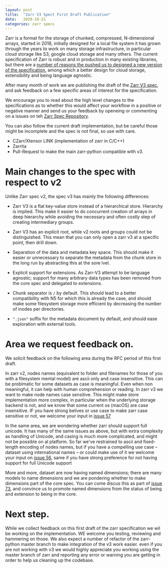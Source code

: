 ```yaml
---
layout: post
title:  "Zarr V3 Spect First Draft Publication"
date:   2020-10-21
categories: zarr specs
---
```


Zarr is a format for the storage of chunked, compressed, N-dimensional arrays,
started in 2018, initially designed for a local file system it has grown through
the years to work on many storage infrastructure, in particular cloud storage
like S3, google cloud storage and many others. The current specification of Zarr
is robust and in production in many existing libraries, but there are a [number
of reasons the pushed us to designed a new version of the
specification](https://zarr-developers.github.io/zarr/specs/2019/06/19/zarr-v3-update.html),
among which a better design for cloud storage, extensibility and being language
agnostic.

After many month of work we are publishing the draft of the [Zarr V3
spec](https://zarr-specs.readthedocs.io/en/core-protocol-v3.0-dev/protocol/core/v3.0.html),
and ask feedback on a few specific areas of interest for the specification. 

We encourage you to read about the high level changes to the specifications as
to whether this would affect your workflow in a positive or negative manner and
send us your feedback by openeing or commenting on a issues on teh [Zarr Spec
Repository](https://github.com/zarr-developers/zarr-specs). 

You can also follow the current draft implementation, but be careful those might
be incomplete and the spec is not final, so use with care. 
  - CZarr/Xtensor LINK (implementation of zarr in C/C++)
  - Zarrita
  - Pull-Request to make the main zarr-python compatible with v3. 

# Main changes to the spec with respect to v2

Unlike Zarr spec v2, the spec v3 has mainly the following differences:

  - Zarr V3 is a flat key-value store instead of a hierarchical store. Hierarchy
    is implied. This make it easier to do concurrent creation of arrays in deep
    hierarchy while avoiding the necessary and often costly step of creating
    intermediary groups. 

  - Zarr V3 has an explicit root, while v2 roots and groups could not be
    distinguished. This mean that you can only open a zarr v3 at a specific
    point, then drill down. 

  - Separation of the data and  metadata key space. This should make it easier
    or unnecessary to separate the metadata from the chunk store in the long run
    by abstracting this at the sore lvel. 

  - Explicit support for extensions. As Zarr-V3 attempt to be language agnostic;
    support for many arbitrary data types has been removed from the core spec
    and delegated to extensions.

  - Chunk separator is ``/`` by default. This should lead to a better
    compatibility with N5 for which this is already the case, and should make
    some filesystem storage more efficient by decreasing the number of inodes
    per directories. 

  - `".json"` suffix for the metadata document by default, and should ease
    exploration with external tools.

# Area we request feedback on. 


We solicit feedback on the following area during the RFC period of this first
draft. 

In zarr v2, nodes names (equivalent to folder and filenames for those of you
with a filesystem mental model) are ascii only and case insensitive. This can be
problmatic for some datasets as case is meaningful. Even when non meaningful, it
can help with human comprehension or reading. In zarr v3 we want to make node
names case sensitive. This might make store implementation more complex, in
particular when the underlying storage backend is not, and we know that some
current os (macOS) are case insensitive. IF you have strong belives or use case
to make zarr case sensitive or not, we welcome your input in [issue 57](https://github.com/zarr-developers/zarr-specs/issues/57)

In the same area, we are wondering whether zarr should support full unicode. It
has many of the same issues as above, but with extra complexity as handling of
Unicode, and casing is much more complicated, and might not be possible on al
platform. So far we've restrained to ascii and fixed-length encoding of nodes
names, but if you have a compelling use case – dataset using international names
– or could make use of it we welcome your input on [issue
56](https://github.com/zarr-developers/zarr-specs/issues/56), same if you have
strong preference for not having support for full Unicode support 


More and more, dataset are now having named dimensions; there are many models to
name dimensions and we are pondering whether to make dimensions part of the core
spec. You can come discus this as part of [issue
73](https://github.com/zarr-developers/zarr-specs/issues/73), and convince us to
promote named dimensions from the status of being and extension to being in the
core. 


# Next step.

While we collect feedback on this first draft of the zarr specification we wil
be working on the implementation. WE welcome you testing, reviewing and
hammering on those. We also expect a number of refactor of the zarr-python
master branch to make integration of the v3 work easier. even if you are not
working with v3 we would highly appreciate you working using the master branch
of zarr and reporting any error or warning you are getting in order to help us
cleaning up the codebase.






